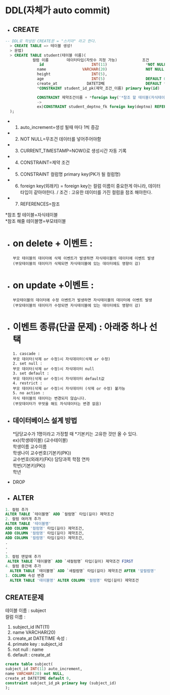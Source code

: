 # DDL(자체가 auto commit)

- ## CREATE

```sql
-- DDL로 작성된 CREATE문 = "스키마" 라고 한다.
  > CREATE TABLE => 테이블 생성!
  > 문법)
  > CREATE TABLE student(테이블 이름)(
            컬럼 이름        데이터타입(자릿수 지정 가능)           조건
               id                     INT(11)                 *NOT NULL *auto_increment,
              name                VARCHAR(20)                 NOT NULL,
              height                  INT(5),
              age                     INT(5)                  DEFAULT 0,
              create_at             DATETIME                  DEFAULT *CURRENT_TIMESTAMP,
              *CONSTRAINT student_id_pk(제약_조건_이름) primary key(id)

              CONSTRAINT 제약조건이름 + *foreign key('*참조 할 테이블(자식테이블)에서 관계를 맺을 컬럼명') *REFERENCES '*참조 해줄 테이블(부모테이블)명'('참조 해줄 테이블에서 관계를 맺을 컬럼명') + on delete || on update + 이벤트 종류
              ->
              ex)CONSTRAINT student_deptno_fk foreign key(deptno) REFERENCES dept(deptno)) on delete cascade;
  );
```

- 1. auto_increment=생성 될때 마다 1씩 증감
- 2. NOT NULL=무조건 데이터를 넣어주어야함
- 3. CURRENT_TIMESTAMP=NOW()로 생성시간 자동 기록
- 4. CONSTRAINT=제약 조건
- 5. CONSTRAINT 컬럼명 primary key(PK가 될 컬럼명)
- 6. foreign key(외래키) = foreign key는 컬럼 이름이 중요한게 아니라, 데이터 타입이 같아야한다. / 조건 : 고유한 데이터를 가진 컬럼을 참조 해야한다.
- 7. REFERENCES=참조

*참조 할 테이블=자식테이블  
*참조 해줄 테이블명=부모테이블

- # on delete + 이벤트 :

      부모 테이블의 데이터에 삭제 이벤트가 발생하면 자식테이블의 데이터에 이벤트 발생
      (부모테이블의 데이터가 삭제되면 자식테이블에 있는 데이터에도 영향이 감)

- # on update +이벤트 :

      부모테이블의 데이터에 수정 이벤트가 발생하면 자식테이블의 데이터에 이벤트 발생
      (부모테이블의 데이터가 수정되면 자식테이블에 있는 데이터에도 영향이 감)

- # 이벤트 종류(단골 문제) : 아래중 하나 선택

      1. cascade :
      부모 데이터(삭제 or 수정)시 자식데이터(삭제 or 수정)
      2. set null :
      부모 데이터(삭제 or 수정)시 자식데이터 null
      3. set default :
      부모 데이터(삭제 or 수정)시 자식데이터 default값
      4. restrict :
      부모 데이터(삭제 or 수정)시 자식데이터 (삭제 or 수정) 불가능
      5. no action :
      자식 테이블의 데이터는 변경되지 않습니다.
      (부모데이터가 무엇을 해도 자식데이터는 변경 없음)

- ## 데이터베이스 설계 방법

  *담당교수가 1명이라고 가정할 때
  *기본키는 고유한 것만 올 수 있다.  
  ex)(학생테이블) (교수테이블)  
   학생이름 교수이름  
   학생나이 교수번호(기본키(PK))  
   교수번호(외래키(FK)) 담당과목
  학점 연차  
   학번(기본키(PK))  
   학년

- DROP

- ## ALTER

```sql
1. 컬럼 추가
ALTER TABLE `테이블명` ADD `컬럼명` 타입(길이) 제약조건
2. 컬럼 여러개 추가
ALTER TABLE '테이블명'
ADD COLUMN '컬럼명' 타입(길이) 제약조건,
ADD COLUMN '컬럼명' 타입(길이) 제약조건,
ADD COLUMN '컬럼명' 타입(길이) 제약조건,
.
.
.
3. 컬럼 맨앞에 추가
 ALTER TABLE `테이블명` ADD `새컬럼명` 타입(길이) 제약조건 FIRST
4. 컬럼 중간에 추가
  ALTER TABLE `테이블명` ADD `새컬럼명` 타입(길이) 제약조건 AFTER '앞컬럼명'
1. COLUMN 속성 변경
  ALTER TABLE '테이블명' ALTER COLUMN '컬럼명' 타입(길이) 제약조건
```

## CREATE문제

테이블 이름 : subject  
컬럼 이름 :

1. subject_id INT(11)
2. name VARCHAR(20)
3. create_at DATETIME
   속성 :
4. primate key : subject_id
5. not null : name
6. default : create_at

```sql
create table subject(
subject_id INT(11) auto_increment,
name VARCHAR(20) not NULL,
create_at DATETIME default 0,
constraint subject_id_pk primary key (subject_id)
);
```

